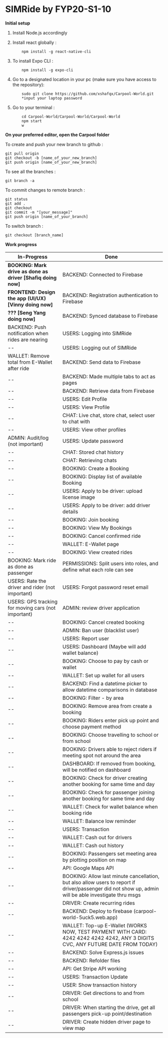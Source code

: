 # SIMRide by FYP20-S1-10



**Initial setup**

1. Install Node.js accordingly

2. Install react globally :
    ```
        npm install -g react-native-cli
    ```

3. To install Expo CLI :
    ```
        npm install -g expo-cli
    ```

4. Go to a designated location in your pc (make sure you have access to the repository):
    ```
        sudo git clone https://github.com/xshafqx/Carpool-World.git
        *input your laptop password
    ```

5. Go to your terminal :
    ```
        cd Carpool-World/Carpool-World/Carpool-World
        npm start
        w
    ```



**On your preferred editor, open the Carpool folder**

To create and push your new branch to github :
```
git pull origin
git checkout -b [name_of_your_new_branch]
git push origin [name_of_your_new_branch]
```


To see all the branches :
```
git branch -a
```


To commit changes to remote branch :
```
git status
git add .
git checkout
git commit -m "[your_message]"
git push origin [name_of_your_branch]
```


To switch branch :
```
git checkout [branch_name]
```


**Work progress**

In-Progress | Done
----------- | -----------
**BOOKING: Mark drive as done as driver [Shafiq doing now]** | BACKEND: Connected to Firebase 
**FRONTEND: Design the app (UI/UX) [Vinny doing now]** | BACKEND: Registration authentication to Firebase 
**??? [Seng Yang doing now]** | BACKEND: Synced database to Firebase 
BACKEND: Push notification when rides are nearing | USERS: Logging into SIMRide 
-- | USERS: Logging out of SIMRide 
WALLET: Remove total from E-Wallet after ride | BACKEND: Send data to Firebase 
-- | BACKEND: Made multiple tabs to act as pages 
-- | BACKEND: Retrieve data from Firebase 
-- | USERS: Edit Profile 
-- | USERS: View Profile 
-- | CHAT: Live chat, store chat, select user to chat with 
-- | USERS: View other profiles 
ADMIN: Audit/log (not important) | USERS: Update password
-- | CHAT: Stored chat history 
-- | CHAT: Retrieving chats
-- | BOOKING: Create a Booking
-- | BOOKING: Display list of available Booking
-- | USERS: Apply to be driver: upload license image
-- | USERS: Apply to be driver: add driver details
-- | BOOKING: Join booking
-- | BOOKING: View My Bookings
-- | BOOKING: Cancel confirmed ride
-- | WALLET: E-Wallet page
-- | BOOKING: View created rides
BOOKING: Mark ride as done as passenger | PERMISSIONS: Split users into roles, and define what each role can see
USERS: Rate the driver and rider (not important) | USERS: Forgot password reset email
USERS: GPS tracking for moving cars (not important) | ADMIN: review driver application
-- | BOOKING: Cancel created booking
-- | ADMIN: Ban user (blacklist user)
-- | USERS: Report user
-- | USERS: Dashboard (Maybe will add wallet balance)
-- | BOOKING: Choose to pay by cash or wallet
-- | WALLET: Set up wallet for all users
-- | BACKEND: Find a datetime picker to allow datetime comparisons in database
-- | BOOKING: Filter - by area
-- | BOOKING: Remove area from create a booking
-- | BOOKING: Riders enter pick up point and choose payment method
-- | BOOKING: Choose travelling to school or from school
-- | BOOKING: Drivers able to reject riders if meeting spot not around the area
-- | DASHBOARD: If removed from booking, will be notified on dashboard
-- | BOOKING: Check for driver creating another booking for same time and day
-- | BOOKING: Check for passenger joining another booking for same time and day
-- | WALLET: Check for wallet balance when booking ride
-- | WALLET: Balance low reminder
-- | USERS: Transaction
-- | WALLET: Cash out for drivers 
-- | WALLET: Cash out history
-- | BOOKING: Passengers set meeting area by plotting position on map
-- | API: Google Maps API
-- | BOOKING: Allow last minute cancellation, but also allow users to report if driver/passenger did not show up, admin will be able investigate thru msgs
-- | DRIVER: Create recurring rides
-- | BACKEND: Deploy to firebase (carpool-world-5uck5.web.app)
-- | WALLET: Top-up E-Wallet (WORKS NOW, TEST PAYMENT WITH CARD: 4242 4242 4242 4242, ANY 3 DIGITS CVC, ANY FUTURE DATE FROM TODAY)
-- | BACKEND: Solve Express.js issues
-- | BACKEND: Refolder files
-- | API: Get Stripe API working
-- | USERS: Transaction Update
-- | USER: Show transaction history
-- | DRIVER: Get directions to and from school
-- | DRIVER: When starting the drive, get all passengers pick-up point/destination
-- | DRIVER: Create hidden driver page to view map
